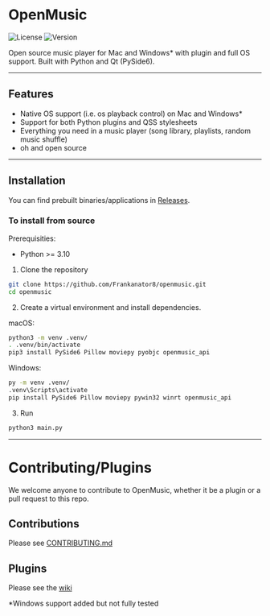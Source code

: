 # OpenMusic
![License](https://img.shields.io/github/license/Frankanator8/openmusic)
![Version](https://img.shields.io/github/v/release/Frankanator8/openmusic)

Open source music player for Mac and Windows* with plugin and full OS support. Built with Python and Qt (PySide6).

---

## Features
- Native OS support (i.e. os playback control) on Mac and Windows*
- Support for both Python plugins and QSS stylesheets
- Everything you need in a music player (song library, playlists, random music shuffle)
- oh and open source

---
## Installation
You can find prebuilt binaries/applications in [Releases](https://github.com/Frankanator8/openmusic/releases).

### To install from source
Prerequisities:

- Python >= 3.10

1. Clone the repository
```bash
git clone https://github.com/Frankanator8/openmusic.git
cd openmusic
```
2. Create a virtual environment and install dependencies.

macOS:
```bash
python3 -m venv .venv/
. .venv/bin/activate
pip3 install PySide6 Pillow moviepy pyobjc openmusic_api
```

Windows:
```bash
py -m venv .venv/
.venv\Scripts\activate
pip install PySide6 Pillow moviepy pywin32 winrt openmusic_api
```

3. Run
```bash
python3 main.py
```

---
# Contributing/Plugins
We welcome anyone to contribute to OpenMusic, whether it be a plugin or a pull request to this repo.

## Contributions
Please see [CONTRIBUTING.md](https://github.com/Frankanator8/openmusic/blob/main/CONTRIBUTING.md)

## Plugins
Please see the [wiki](https://github.com/Frankanator8/openmusic/wiki)


\*Windows support added but not fully tested